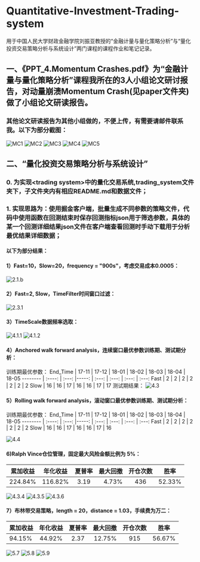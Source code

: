 # Quantitative-Investment-Trading-system
用于中国人民大学财政金融学院刘振亚教授的“金融计量与量化策略分析”与“量化投资交易策略分析与系统设计”两门课程的课程作业和笔记记录。

## 一、《PPT_4.Momentum Crashes.pdf》为“金融计量与量化策略分析”课程我所在的3人小组论文研讨报告，对动量崩溃Momentum Crash(见paper文件夹)做了小组论文研读报告。
### 其他论文研读报告为其他小组做的，不便上传，有需要请邮件联系我。以下为部分截图：
![MC1](https://github.com/xhlgogo/Quantitative-Investment-Trading-system/blob/master/paper/picture/MC1.PNG)
![MC2](https://github.com/xhlgogo/Quantitative-Investment-Trading-system/blob/master/paper/picture/MC2.PNG)
![MC3](https://github.com/xhlgogo/Quantitative-Investment-Trading-system/blob/master/paper/picture/MC3.PNG)
![MC4](https://github.com/xhlgogo/Quantitative-Investment-Trading-system/blob/master/paper/picture/MC4.PNG)
![MC5](https://github.com/xhlgogo/Quantitative-Investment-Trading-system/blob/master/paper/picture/MC5.PNG)

## 二、“量化投资交易策略分析与系统设计”
### 0. 为实现\<trading system>中的量化交易系统,trading_system文件夹下，子文件夹内有相应README.md和数据文件；
### 1. 实现思路为：使用掘金客户端，批量生成不同参数的策略文件，代码中使用函数在回测结束时保存回测指标json用于筛选参数，具体的某一个回测详细结果json文件在客户端查看回测时手动下载用于分析最优结果详细数据；
#### 以下为部分结果：
#### 1）Fast=10，Slow=20，frequency = "900s"，考虑交易成本0.0005：
![2.1.b](https://github.com/xhlgogo/Quantitative-Investment-Trading-system/blob/master/trading_system/project2/2.1.b.png)
#### 2）Fast=2, Slow，TimeFilter时间窗口过滤：
![2.3.1](https://github.com/xhlgogo/Quantitative-Investment-Trading-system/blob/master/trading_system/project2/2.3.1.png)
#### 3）TimeScale数据频率选取：
![4.1.1](https://github.com/xhlgogo/Quantitative-Investment-Trading-system/blob/master/trading_system/project3/4.1.1.png)
![4.1.2](https://github.com/xhlgogo/Quantitative-Investment-Trading-system/blob/master/trading_system/project3/4.1.2.png)
#### 4）Anchored walk forward analysis，连续窗口最优参数训练期、测试期分析：
训练期最优参数：
End_Time |	17-11	| 17-12	| 18-01	| 18-02	| 18-03	| 18-04	| 18-05
-------- | :----: | :---: |-----: | :---: | :---: | :---: | :---:
Fast	   |    2   |   2   |   2   |    2  |   2   |  2    |  2
Slow	   |    16  |   16  |   17  |    16 |   16  |  17   |  17
测试期结果：
![4.3](https://github.com/xhlgogo/Quantitative-Investment-Trading-system/blob/master/trading_system/project3/4.3.png)
#### 5）Rolling walk forward analysis，滚动窗口最优参数训练期、测试期分析：
训练期最优参数：
End_Time |	17-11	| 17-12	| 18-01	| 18-02	| 18-03	| 18-04	| 18-05
-------- | :----: | :---: |-----: | :---: | :---: | :---: | :---:
Fast	   |    2   |   2   |   2   |    2  |   2   |  2    |  2
Slow	   |    16  |   16  |   17  |    16 |   16  |  17   |  16

![4.4](https://github.com/xhlgogo/Quantitative-Investment-Trading-system/blob/master/trading_system/project3/4.4.png)
#### 6)Ralph Vince仓位管理，固定最大风险金额比例为 5%：
累加收益 |	年化收益	| 夏普率	| 最大回撤	| 开仓次数	| 胜率
------- | :-------: | :----: |--------: | :------: | :-----:
224.84% |  116.82%  |   3.19 |   4.73%  |    436   | 52.33% 

![4.3.4](https://github.com/xhlgogo/Quantitative-Investment-Trading-system/blob/master/trading_system/project4/4.3.4.png)
![4.3.5](https://github.com/xhlgogo/Quantitative-Investment-Trading-system/blob/master/trading_system/project4/4.3.5.png)
![4.3.6](https://github.com/xhlgogo/Quantitative-Investment-Trading-system/blob/master/trading_system/project4/4.3.6.png)

#### 7）布林带交易策略，length = 20，distance = 1.03，手续费为万二：
累加收益 |	年化收益	| 夏普率	| 最大回撤	| 开仓次数	| 胜率
------- | :-------: | :----: |--------: | :------: | :-----:
94.15%  |  44.92%   |   2.37 |   12.75% |    915   | 56.67% 

![5.7](https://github.com/xhlgogo/Quantitative-Investment-Trading-system/blob/master/trading_system/project5/5.7.png)
![5.8](https://github.com/xhlgogo/Quantitative-Investment-Trading-system/blob/master/trading_system/project5/5.8.png)
![5.9](https://github.com/xhlgogo/Quantitative-Investment-Trading-system/blob/master/trading_system/project5/5.9.png)
